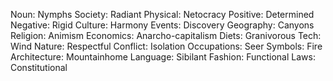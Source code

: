 Noun: Nymphs
Society: Radiant
Physical: Netocracy
Positive: Determined
Negative: Rigid
Culture: Harmony
Events: Discovery
Geography: Canyons
Religion: Animism
Economics: Anarcho-capitalism
Diets: Granivorous
Tech: Wind
Nature: Respectful
Conflict: Isolation
Occupations: Seer
Symbols: Fire
Architecture: Mountainhome
Language: Sibilant
Fashion: Functional
Laws: Constitutional
